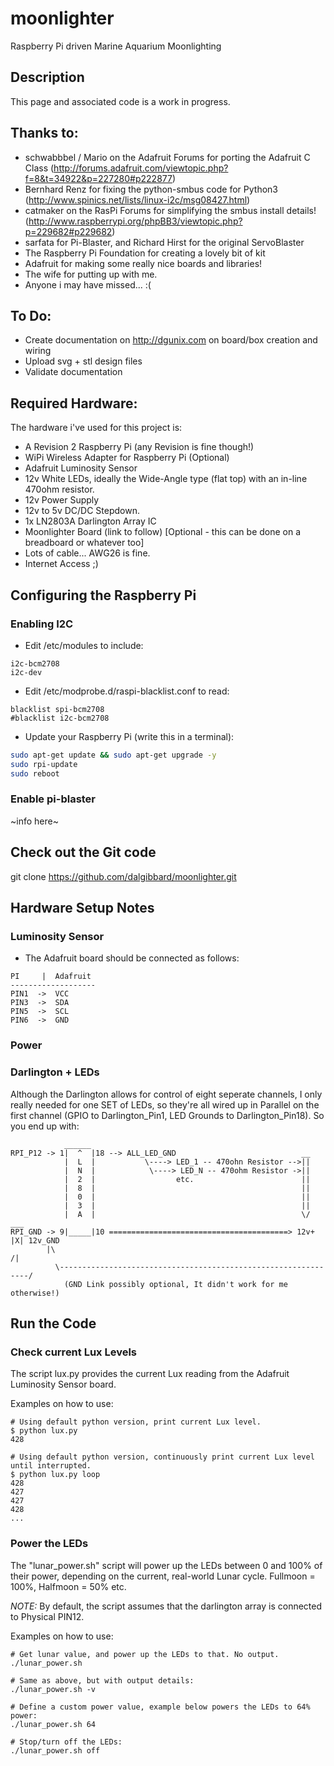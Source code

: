 # moonlighter

Raspberry Pi driven Marine Aquarium Moonlighting

## Description
This page and associated code is a work in progress.

## Thanks to:
* schwabbbel / Mario on the Adafruit Forums for porting the Adafruit C Class (http://forums.adafruit.com/viewtopic.php?f=8&t=34922&p=227280#p222877)
* Bernhard Renz for fixing the python-smbus code for Python3 (http://www.spinics.net/lists/linux-i2c/msg08427.html)
* catmaker on the RasPi Forums for simplifying the smbus install details! (http://www.raspberrypi.org/phpBB3/viewtopic.php?p=229682#p229682)
* sarfata for Pi-Blaster, and Richard Hirst for the original ServoBlaster
* The Raspberry Pi Foundation for creating a lovely bit of kit
* Adafruit for making some really nice boards and libraries!
* The wife for putting up with me.
* Anyone i may have missed... :(

## To Do:
* Create documentation on http://dgunix.com on board/box creation and wiring
* Upload svg + stl design files
* Validate documentation

## Required Hardware:
The hardware i've used for this project is:
* A Revision 2 Raspberry Pi (any Revision is fine though!)
* WiPi Wireless Adapter for Raspberry Pi (Optional)
* Adafruit Luminosity Sensor
* 12v White LEDs, ideally the Wide-Angle type (flat top) with an in-line 470ohm resistor.
* 12v Power Supply
* 12v to 5v DC/DC Stepdown.
* 1x LN2803A Darlington Array IC
* Moonlighter Board (link to follow) [Optional - this can be done on a breadboard or whatever too]
* Lots of cable... AWG26 is fine.
* Internet Access ;)

## Configuring the Raspberry Pi
### Enabling I2C
* Edit /etc/modules to include:
```
i2c-bcm2708
i2c-dev
```
* Edit /etc/modprobe.d/raspi-blacklist.conf to read:
```
blacklist spi-bcm2708
#blacklist i2c-bcm2708
```

* Update your Raspberry Pi (write this in a terminal):
```bash
sudo apt-get update && sudo apt-get upgrade -y
sudo rpi-update
sudo reboot
```
### Enable pi-blaster
~info here~

## Check out the Git code
git clone https://github.com/dalgibbard/moonlighter.git

## Hardware Setup Notes
### Luminosity Sensor
* The Adafruit board should be connected as follows:
```
PI     |  Adafruit
-------------------
PIN1  ->  VCC
PIN3  ->  SDA
PIN5  ->  SCL
PIN6  ->  GND
```

### Power

### Darlington + LEDs
Although the Darlington allows for control of eight seperate channels, I only really needed for one SET of LEDs, so they're all wired up in Parallel on the first channel (GPIO to Darlington_Pin1, LED Grounds to Darlington_Pin18). So you end up with:
```
            ______
RPI_P12 -> 1|  ^  |18 --> ALL_LED_GND                            __
            |  L  |           \----> LED_1 -- 470ohn Resistor -->||
            |  N  |            \----> LED_N -- 470ohm Resistor ->||
            |  2  |                  etc.                        ||
            |  8  |                                              ||
            |  0  |                                              ||
            |  3  |                                              ||
            |  A  |                                              \/  ___
RPI_GND -> 9|_____|10 ========================================> 12v+ |X| 12v_GND
        |\                                                                 /|
          \---------------------------------------------------------------/
            (GND Link possibly optional, It didn't work for me otherwise!)
```

## Run the Code
### Check current Lux Levels
The script lux.py provides the current Lux reading from the Adafruit Luminosity Sensor board.

Examples on how to use:
```
# Using default python version, print current Lux level.
$ python lux.py
428

# Using default python version, continuously print current Lux level until interrupted.
$ python lux.py loop
428
427
427
428
...
```

### Power the LEDs
The "lunar_power.sh" script will power up the LEDs between 0 and 100% of their power, depending on the current, real-world Lunar cycle. Fullmoon = 100%, Halfmoon = 50% etc.

*NOTE:* By default, the script assumes that the darlington array is connected to Physical PIN12.

Examples on how to use:
```
# Get lunar value, and power up the LEDs to that. No output.
./lunar_power.sh

# Same as above, but with output details:
./lunar_power.sh -v

# Define a custom power value, example below powers the LEDs to 64% power:
./lunar_power.sh 64

# Stop/turn off the LEDs:
./lunar_power.sh off
```
